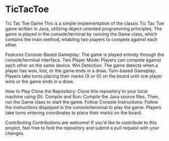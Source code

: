 # TicTacToe
Tic Tac Toe Game
This is a simple implementation of the classic Tic Tac Toe game written in Java, utilizing object-oriented programming principles. The game is played in the console/terminal by running the Game class, which contains the main method, enabling two players to compete against each other.

Features
Console-Based Gameplay: The game is played entirely through the console/terminal interface.
Two Player Mode: Players can compete against each other on the same device.
Win Detection: The game detects when a player has won, lost, or the game ends in a draw.
Turn-based Gameplay: Players take turns placing their marks (X or O) on the board until one player wins or the game ends in a draw.

How to Play
Clone the Repository: Clone this repository to your local machine using Git.
Compile and Run: Compile the Java source files. Then, run the Game class to start the game.
Follow Console Instructions: Follow the instructions displayed in the console/terminal to play the game. Players take turns entering coordinates to place their marks on the board.

Contributing
Contributions are welcome! If you'd like to contribute to this project, feel free to fork the repository and submit a pull request with your changes.
